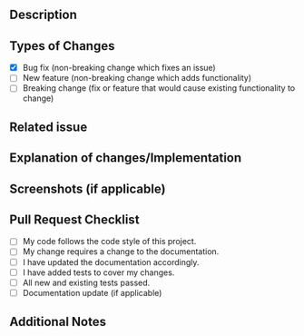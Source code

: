 ## Description
<!-- Please include a summary of the change and which issue is fixed. -->
<!-- Please also include relevant motivation and context. -->

## Types of Changes
<!-- What types of changes does your code introduce? Put an `x` in all the boxes that apply: -->
- [X] Bug fix (non-breaking change which fixes an issue)
- [ ] New feature (non-breaking change which adds functionality)
- [ ] Breaking change (fix or feature that would cause existing functionality to change)

## Related issue
<!-- Please link any related issues here. -->

## Explanation of changes/Implementation
<!-- Describe any significant changes to the codebase. Include any relevant code snippets or screenshots. -->

## Screenshots (if applicable)
<!-- Add any screenshots that might help explain the issue or the fix. -->

## Pull Request Checklist
<!-- Go over all the following points, and put an `x` in all the boxes that apply. -->
- [ ] My code follows the code style of this project.
- [ ] My change requires a change to the documentation.
- [ ] I have updated the documentation accordingly.
- [ ] I have added tests to cover my changes.
- [ ] All new and existing tests passed.
- [ ] Documentation update (if applicable)

## Additional Notes
<!-- Add any other context about the problem here. -->